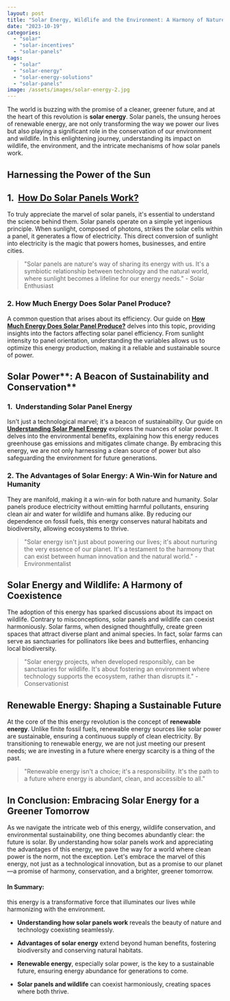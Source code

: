 ```yaml
---
layout: post
title: "Solar Energy, Wildlife and the Environment: A Harmony of Nature and Innovation"
date: "2023-10-19"
categories: 
  - "solar"
  - "solar-incentives"
  - "solar-panels"
tags: 
  - "solar"
  - "solar-energy"
  - "solar-energy-solutions"
  - "solar-panels"
image: /assets/images/solar-energy-2.jpg
---
```


The world is buzzing with the promise of a cleaner, greener future, and at the heart of this revolution is **solar energy**. Solar panels, the unsung heroes of renewable energy, are not only transforming the way we power our lives but also playing a significant role in the conservation of our environment and wildlife. In this enlightening journey, understanding its impact on wildlife, the environment, and the intricate mechanisms of how solar panels work.

## **Harnessing the Power of the Sun**

## 1\.  **[How Do Solar Panels Work?](/how-do-solar-panels-work/)**

To truly appreciate the marvel of solar panels, it's essential to understand the science behind them. Solar panels operate on a simple yet ingenious principle. When sunlight, composed of photons, strikes the solar cells within a panel, it generates a flow of electricity. This direct conversion of sunlight into electricity is the magic that powers homes, businesses, and entire cities.

> "Solar panels are nature's way of sharing its energy with us. It's a symbiotic relationship between technology and the natural world, where sunlight becomes a lifeline for our energy needs." - Solar Enthusiast

### **2\. How Much Energy Does Solar Panel Produce?**

A common question that arises about its efficiency. Our guide on **[How Much Energy Does Solar Panel Produce?](/how-much-energy-does-solar-panel-produce/)** delves into this topic, providing insights into the factors affecting solar panel efficiency. From sunlight intensity to panel orientation, understanding the variables allows us to optimize this energy production, making it a reliable and sustainable source of power.

## **Solar** Power**: A Beacon of Sustainability and Conservation**

### 1\.  **Understanding Solar Panel Energy**

Isn't just a technological marvel; it's a beacon of sustainability. Our guide on **[Understanding Solar Panel Energy](/understanding-solar-panel-energy/)** explores the nuances of solar power. It delves into the environmental benefits, explaining how this energy reduces greenhouse gas emissions and mitigates climate change. By embracing this energy, we are not only harnessing a clean source of power but also safeguarding the environment for future generations.

### **2\. The Advantages of Solar Energy: A Win-Win for Nature and Humanity**

They are manifold, making it a win-win for both nature and humanity. Solar panels produce electricity without emitting harmful pollutants, ensuring clean air and water for wildlife and humans alike. By reducing our dependence on fossil fuels, this energy conserves natural habitats and biodiversity, allowing ecosystems to thrive.

> "Solar energy isn't just about powering our lives; it's about nurturing the very essence of our planet. It's a testament to the harmony that can exist between human innovation and the natural world." - Environmentalist

## **Solar Energy and Wildlife: A Harmony of Coexistence**

The adoption of this energy has sparked discussions about its impact on wildlife. Contrary to misconceptions, solar panels and wildlife can coexist harmoniously. Solar farms, when designed thoughtfully, create green spaces that attract diverse plant and animal species. In fact, solar farms can serve as sanctuaries for pollinators like bees and butterflies, enhancing local biodiversity.

> "Solar energy projects, when developed responsibly, can be sanctuaries for wildlife. It's about fostering an environment where technology supports the ecosystem, rather than disrupts it." - Conservationist

## **Renewable Energy: Shaping a Sustainable Future**

At the core of the this energy revolution is the concept of **renewable energy**. Unlike finite fossil fuels, renewable energy sources like solar power are sustainable, ensuring a continuous supply of clean electricity. By transitioning to renewable energy, we are not just meeting our present needs; we are investing in a future where energy scarcity is a thing of the past.

> "Renewable energy isn't a choice; it's a responsibility. It's the path to a future where energy is abundant, clean, and accessible to all."

## **In Conclusion: Embracing Solar Energy for a Greener Tomorrow**

As we navigate the intricate web of this energy, wildlife conservation, and environmental sustainability, one thing becomes abundantly clear: the future is solar. By understanding how solar panels work and appreciating the advantages of this energy, we pave the way for a world where clean power is the norm, not the exception. Let's embrace the marvel of this energy, not just as a technological innovation, but as a promise to our planet—a promise of harmony, conservation, and a brighter, greener tomorrow.

#### **In Summary:**

this energy is a transformative force that illuminates our lives while harmonizing with the environment.

- **Understanding how solar panels work** reveals the beauty of nature and technology coexisting seamlessly.

- **Advantages of solar energy** extend beyond human benefits, fostering biodiversity and conserving natural habitats.

- **Renewable energy**, especially solar power, is the key to a sustainable future, ensuring energy abundance for generations to come.

- **Solar panels and wildlife** can coexist harmoniously, creating spaces where both thrive.
